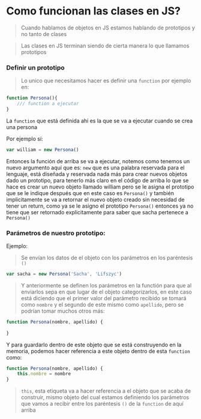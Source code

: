 # Como funcionan las clases en JS?

> Cuando hablamos de objetos en JS estamos hablando de prototipos y no tanto de clases 

>Las clases en JS terminan siendo de cierta manera lo que llamamos prototipos


### Definir un prototipo

> Lo unico que necesitamos hacer es definir una ```function``` por ejemplo en:

```js
function Persona(){
	/// function a ejecutar
}
```

La ```function``` que está definida ahí es la que se va a ejecutar cuando se crea una persona

Por ejemplo sí: 
```js
var william = new Persona()
```

Entonces la función de arriba se va a ejecutar, notemos como tenemos un nuevo argumento aquí que es: ```new``` que es una palabra reservada para el lenguaje, está diseñada y reservada nada más para crear nuevos objetos dado un prototipo, para tenerlo más claro en el código de arriba lo que se hace es crear un nuevo objeto llamado william pero se le asigna el prototipo que se le indique después que en este caso es ```Persona()``` y también implicitamente se va a retornar el nuevo objeto creado sin necesidad de tener un return, como ya se le asigno el prototipo ```Persona()``` entonces ya no tiene que ser retornado explicitamente para saber que sacha pertenece a ```Persona()```

### Parámetros de nuestro prototipo:
Ejemplo: 
> Se envían los datos de el objeto con los parámetros en los paréntesis ```()``` 
```js
var sacha = new Persona('Sacha', 'Lifszyc')
```

> Y anteriormente se definen los parámetros en la functión para que al enviarlos sepa en que lugar de el objeto categorizarlos, en este caso está diciendo que el primer valor del parámetro recibido se tomará como ```nombre``` y el segundo de este mismo como ```apellido```, pero se podrían tomar muchos otros más:
```js
function Persona(nombre, apellido) {
	
}
```
Y para guardarlo dentro de este objeto que se está construyendo en la memoria, podemos hacer referencia a este objeto dentro de esta ```function``` como:
```js
function Persona(nombre, apellido) {
	this.nombre = nombre
}
```
> ```this```, esta etiqueta va a hacer referencia a el objeto que se acaba de construir, mismo objeto del cual estamos definiendo los parámetros que vamos a recibir entre los paréntesis ```()``` de la ```function``` de aquí arriba

